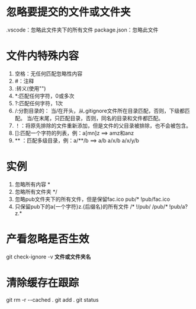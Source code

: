 # 忽略要提交的文件或文件夹
.vscode：忽略此文件夹下的所有文件
package.json：忽略此文件

# 文件内特殊内容
1. 空格：无任何匹配忽略性内容
2. #：注释
3. \:转义(使用"\")
4. *:匹配任何字符，0或多次
5. ?:匹配任何字符，1次
6. /:分割目录的：
    当/在开头，从.gitignore文件所在目录匹配，否则，下级都匹配。
    当/在末尾，只匹配目录，否则，同名的目录和文件都匹配。
7. ！：将原先排除的文件重新添加，但是文件的父目录被排除，也不会被包含。
8. []:匹配一个字符的列表，例：a[mn]z ==> amz和anz
9. ** ：匹配多级目录，例：a/**/b ==> a/b a/x/b a/x/y/b

# 实例
1. 忽略所有内容
   *
2. 忽略所有文件夹
   */
3. 忽略pub文件夹下的所有文件，但是保留fac.ico
   pub/*
   !pub/fac.ico
4. 只保留pub下的a{一个字符}z.{后缀名}的所有文件
   /*
   !/pub/
   /pub/*
   !pub/a?z.*

# 产看忽略是否生效
git check-ignore -v **文件或文件夹名**

# 清除缓存在跟踪
git rm -r --cached .
git add .
git status